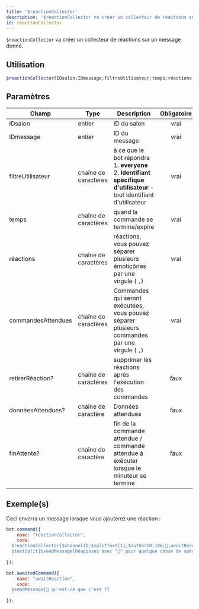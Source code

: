 ```yaml
---
title: '$reactionCollector'
description: '$reactionCollector va créer un collecteur de réactions sur un message donné.'
id: reactionCollector
---
```


`$reactionCollector` va créer un collecteur de réactions sur un message donné.

## Utilisation

```php
$reactionCollector[IDsalon;IDmessage;filtreUtilisateur;temps;réactions;commandesAttendues;retirerRéaction?;donnéesAttendues?;finAttente?]
```

## Paramètres

| Champ              | Type                 | Description                                                                                                                                     | Obligatoire |
| ------------------ | -------------------- | ----------------------------------------------------------------------------------------------------------------------------------------------- |:-----------:|
| IDsalon            | entier               | ID du salon                                                                                                                                     |    vrai     |
| IDmessage          | entier               | ID du message                                                                                                                                   |    vrai     |
| filtreUtilisateur  | chaîne de caractères | à ce que le bot répondra <br /> 1. **everyone** <br /> 2. **Identifiant spécifique d'utilisateur** - tout identifiant d'utilisateur |    vrai     |
| temps              | chaîne de caractères | quand la commande se termine/expire                                                                                                             |    vrai     |
| réactions          | chaîne de caractères | réactions, vous pouvez séparer plusieurs émoticônes par une virgule ( `,`)                                                                      |    vrai     |
| commandesAttendues | chaîne de caractères | Commandes qui seront exécutées, vous pouvez séparer plusieurs commandes par une virgule ( `,`)                                                  |    vrai     |
| retirerRéaction?   | chaîne de caractères | supprimer les réactions après l'exécution des commandes                                                                                         |    faux     |
| donnéesAttendues?  | chaîne de caractère  | Données attendues                                                                                                                               |    faux     |
| finAttente?        | chaîne de caractère  | fin de la commande attendue / commande attendue à exécuter lorsque le minuteur se termine                                                       |    faux     |

## Exemple(s)

Ceci enverra un message lorsque vous ajouterez une réaction :

```js
bot.command({
    name: "reactionCollector",
    code: `
  $reactionCollector[$channelID;$splitText[1];$authorID;10m;👀;awaitReaction;;true]
  $textSplit[$sendMessage[Réagissez avec "👀" pour quelque chose de spécial !;true]; ]
  `
});

bot.awaitedCommand({
    name: "awaitReaction",
    code: `
  $sendMessage[👀 qu'est-ce que c'est ?]
  `
});
```

